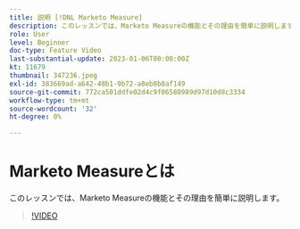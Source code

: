 ```yaml
---
title: 説明 [!DNL Marketo Measure]
description: このレッスンでは、Marketo Measureの機能とその理由を簡単に説明します。
role: User
level: Beginner
doc-type: Feature Video
last-substantial-update: 2023-01-06T00:00:00Z
kt: 11679
thumbnail: 347236.jpeg
exl-id: 383669ad-a642-48b1-9b72-a8eb8b8af149
source-git-commit: 772ca501ddfe02d4c9f06580989d97d10d8c3334
workflow-type: tm+mt
source-wordcount: '32'
ht-degree: 0%

---
```


# Marketo Measureとは

このレッスンでは、Marketo Measureの機能とその理由を簡単に説明します。

>[!VIDEO](https://video.tv.adobe.com/v/347236/?quality=12&learn=on)
